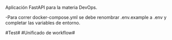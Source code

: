 Aplicación FastAPI para la materia DevOps.

-Para correr docker-compose.yml se debe renombrar .env.example a .env y completar las variables de entorno.


#Test#
#Unificado de workflow#
